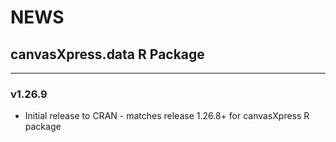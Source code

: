 # NEWS

## canvasXpress.data R Package 

---
### v1.26.9
* Initial release to CRAN - matches release 1.26.8+ for canvasXpress R package
